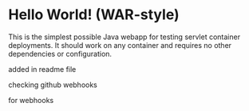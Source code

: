 Hello World! (WAR-style)
===============

This is the simplest possible Java webapp for testing servlet container deployments.  It should work on any container and requires no other dependencies or configuration.

added in readme file

checking github webhooks

for webhooks
